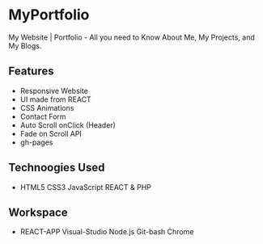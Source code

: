 # MyPortfolio
My Website | Portfolio -  All you need to Know  About Me, My Projects, and My Blogs.

## Features
* Responsive Website
* UI made from REACT
* CSS Animations
* Contact Form
* Auto Scroll onClick (Header)
* Fade on Scroll API
* gh-pages

## Technoogies Used
* HTML5 CSS3 JavaScript REACT & PHP
## Workspace
* REACT-APP Visual-Studio Node.js Git-bash Chrome
